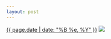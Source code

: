 ```yaml
---
layout: post
---
```


<p>
  <time><a href="/254">{{ page.date | date: "%B %e, %Y" }}</a></time>
  <a href="/254"><img src="{{ site.assets_url }}/254-640.jpg" srcset="{{ site.assets_url }}/254-1280.jpg 1280w, {{ site.assets_url }}/254-960.jpg 960w, {{ site.assets_url }}/254-640.jpg 640w, {{ site.assets_url }}/254-320.jpg 320w" sizes="(min-width: 700px) 50vw, calc(100vw - 2rem)" /></a>
</p>

